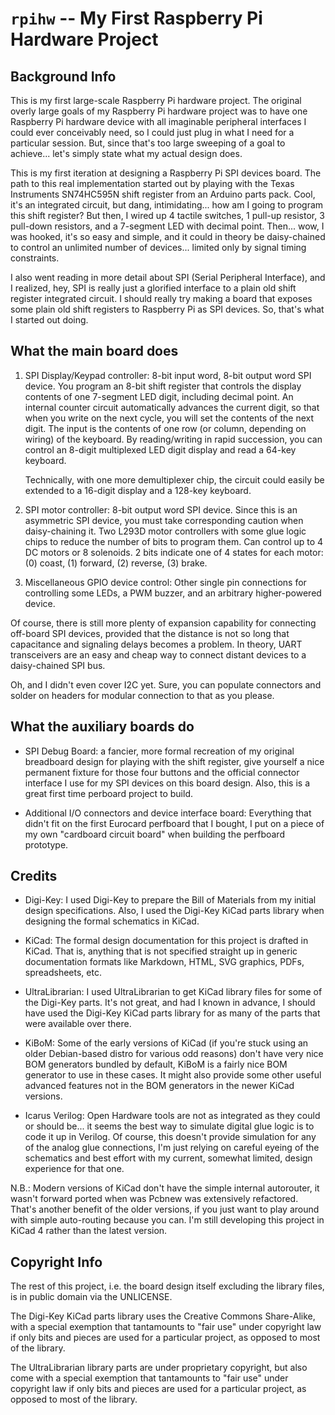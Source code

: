 `rpihw` -- My First Raspberry Pi Hardware Project
=================================================

Background Info
---------------

This is my first large-scale Raspberry Pi hardware project.  The
original overly large goals of my Raspberry Pi hardware project was to
have one Raspberry Pi hardware device with all imaginable peripheral
interfaces I could ever conceivably need, so I could just plug in what
I need for a particular session.  But, since that's too large sweeping
of a goal to achieve... let's simply state what my actual design does.

This is my first iteration at designing a Raspberry Pi SPI devices
board.  The path to this real implementation started out by playing
with the Texas Instruments SN74HC595N shift register from an Arduino
parts pack.  Cool, it's an integrated circuit, but dang,
intimidating... how am I going to program this shift register?  But
then, I wired up 4 tactile switches, 1 pull-up resistor, 3 pull-down
resistors, and a 7-segment LED with decimal point.  Then... wow, I was
hooked, it's so easy and simple, and it could in theory be
daisy-chained to control an unlimited number of devices... limited
only by signal timing constraints.

I also went reading in more detail about SPI (Serial Peripheral
Interface), and I realized, hey, SPI is really just a glorified
interface to a plain old shift register integrated circuit.  I should
really try making a board that exposes some plain old shift registers
to Raspberry Pi as SPI devices.  So, that's what I started out doing.

What the main board does
------------------------

1. SPI Display/Keypad controller: 8-bit input word, 8-bit output word
   SPI device.  You program an 8-bit shift register that controls the
   display contents of one 7-segment LED digit, including decimal
   point.  An internal counter circuit automatically advances the
   current digit, so that when you write on the next cycle, you will
   set the contents of the next digit.  The input is the contents of
   one row (or column, depending on wiring) of the keyboard.  By
   reading/writing in rapid succession, you can control an 8-digit
   multiplexed LED digit display and read a 64-key keyboard.

   Technically, with one more demultiplexer chip, the circuit could
   easily be extended to a 16-digit display and a 128-key keyboard.

2. SPI motor controller: 8-bit output word SPI device.  Since this is
   an asymmetric SPI device, you must take corresponding caution when
   daisy-chaining it.  Two L293D motor controllers with some glue
   logic chips to reduce the number of bits to program them.  Can
   control up to 4 DC motors or 8 solenoids.  2 bits indicate one of 4
   states for each motor: (0) coast, (1) forward, (2) reverse, (3)
   brake.

3. Miscellaneous GPIO device control: Other single pin connections for
   controlling some LEDs, a PWM buzzer, and an arbitrary
   higher-powered device.

Of course, there is still more plenty of expansion capability for
connecting off-board SPI devices, provided that the distance is not so
long that capacitance and signaling delays becomes a problem.  In
theory, UART transceivers are an easy and cheap way to connect distant
devices to a daisy-chained SPI bus.

Oh, and I didn't even cover I2C yet.  Sure, you can populate
connectors and solder on headers for modular connection to that as you
please.

What the auxiliary boards do
----------------------------

* SPI Debug Board: a fancier, more formal recreation of my original
  breadboard design for playing with the shift register, give yourself
  a nice permanent fixture for those four buttons and the official
  connector interface I use for my SPI devices on this board design.
  Also, this is a great first time perboard project to build.

* Additional I/O connectors and device interface board: Everything
  that didn't fit on the first Eurocard perfboard that I bought, I put
  on a piece of my own "cardboard circuit board" when building the
  perfboard prototype.

Credits
-------

* Digi-Key: I used Digi-Key to prepare the Bill of Materials from my
  initial design specifications.  Also, I used the Digi-Key KiCad
  parts library when designing the formal schematics in KiCad.

* KiCad: The formal design documentation for this project is drafted
  in KiCad.  That is, anything that is not specified straight up in
  generic documentation formats like Markdown, HTML, SVG graphics,
  PDFs, spreadsheets, etc.

* UltraLibrarian: I used UltraLibrarian to get KiCad library files for
  some of the Digi-Key parts.  It's not great, and had I known in
  advance, I should have used the Digi-Key KiCad parts library for as
  many of the parts that were available over there.

* KiBoM: Some of the early versions of KiCad (if you're stuck using an
  older Debian-based distro for various odd reasons) don't have very
  nice BOM generators bundled by default, KiBoM is a fairly nice BOM
  generator to use in these cases.  It might also provide some other
  useful advanced features not in the BOM generators in the newer
  KiCad versions.

* Icarus Verilog: Open Hardware tools are not as integrated as they
  could or should be... it seems the best way to simulate digital glue
  logic is to code it up in Verilog.  Of course, this doesn't provide
  simulation for any of the analog glue connections, I'm just relying
  on careful eyeing of the schematics and best effort with my current,
  somewhat limited, design experience for that one.

N.B.: Modern versions of KiCad don't have the simple internal
autorouter, it wasn't forward ported when was Pcbnew was extensively
refactored.  That's another benefit of the older versions, if you just
want to play around with simple auto-routing because you can.  I'm
still developing this project in KiCad 4 rather than the latest
version.

Copyright Info
--------------

The rest of this project, i.e. the board design itself excluding the
library files, is in public domain via the UNLICENSE.

The Digi-Key KiCad parts library uses the Creative Commons
Share-Alike, with a special exemption that tantamounts to "fair use"
under copyright law if only bits and pieces are used for a particular
project, as opposed to most of the library.

The UltraLibrarian library parts are under proprietary copyright, but
also come with a special exemption that tantamounts to "fair use"
under copyright law if only bits and pieces are used for a particular
project, as opposed to most of the library.
